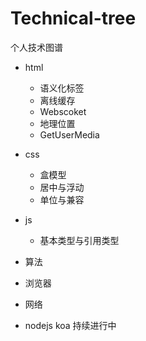 # Technical-tree
个人技术图谱

- html
  - 语义化标签
  - 离线缓存
  - Webscoket
  - 地理位置
  - GetUserMedia
- css
  - 盒模型
  - 居中与浮动
  - 单位与兼容
- js
  - 基本类型与引用类型
- 算法

- 浏览器

- 网络

- nodejs koa
持续进行中
